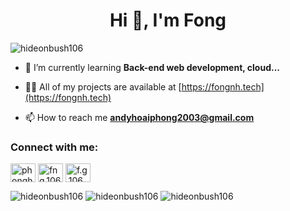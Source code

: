 <h1 align="center">Hi 👋, I'm Fong</h1>

<p align="left"> <img src="https://komarev.com/ghpvc/?username=hideonbush106&label=Profile%20views&color=0e75b6&style=flat" alt="hideonbush106" /> </p>

- 🌱 I’m currently learning **Back-end web development, cloud...**

- 👨‍💻 All of my projects are available at [https://fongnh.tech](https://fongnh.tech)

- 📫 How to reach me **andyhoaiphong2003@gmail.com**

<h3 align="left">Connect with me:</h3>
<p align="left">
<a href="https://linkedin.com/in/phonghoai" target="blank"><img align="center" src="https://raw.githubusercontent.com/rahuldkjain/github-profile-readme-generator/master/src/images/icons/Social/linked-in-alt.svg" alt="phonghoai" height="30" width="40" /></a>
<a href="https://fb.com/fng.106" target="blank"><img align="center" src="https://raw.githubusercontent.com/rahuldkjain/github-profile-readme-generator/master/src/images/icons/Social/facebook.svg" alt="fng.106" height="30" width="40" /></a>
<a href="https://instagram.com/f.g.106" target="blank"><img align="center" src="https://raw.githubusercontent.com/rahuldkjain/github-profile-readme-generator/master/src/images/icons/Social/instagram.svg" alt="f.g.106" height="30" width="40" /></a>
</p>

<img src="https://github-readme-stats.vercel.app/api/top-langs?username=hideonbush106&show_icons=true&theme=dracula&locale=en&layout=compact" alt="hideonbush106" />
<img src="https://github-readme-stats.vercel.app/api?username=hideonbush106&show_icons=true&theme=dracula&locale=en" alt="hideonbush106" />
<img src="https://github-readme-streak-stats.herokuapp.com/?user=hideonbush106&theme=dark" alt="hideonbush106" />
